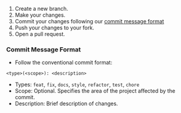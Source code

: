 1. Create a new branch.
2. Make your changes.
3. Commit your changes following our [commit message format](#commit-message-format)
4. Push your changes to your fork.
5. Open a pull request.


### Commit Message Format

- Follow the conventional commit format:

```
<type>(<scope>): <description>
```
- Types: `feat`, `fix`, `docs`, `style`, `refactor`, `test`, `chore`
- Scope: Optional. Specifies the area of the project affected by the commit.
- Description: Brief description of changes.

